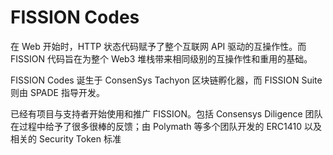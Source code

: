 # FISSION Codes

在 Web 开始时，HTTP 状态代码赋予了整个互联网 API 驱动的互操作性。而 FISSION 代码旨在为整个 Web3 堆栈带来相同级别的互操作性和重用的基础。

FISSION Codes 诞生于 ConsenSys Tachyon 区块链孵化器，而 FISSION Suite 则由 SPADE 指导开发。

已经有项目与支持者开始使用和推广 FISSION。包括 Consensys Diligence 团队在过程中给予了很多很棒的反馈；由 Polymath 等多个团队开发的 ERC1410 以及相关的 Security Token 标准
